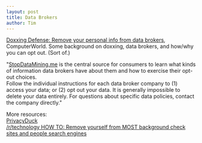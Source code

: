 ```yaml
---
layout: post
title: Data Brokers
author: Tim 
---
```


[Doxxing Defense: Remove your personal info from data brokers](http://www.computerworld.com/article/2849263/doxxing-defense-remove-your-personal-info-from-data-brokers.html), ComputerWorld. Some background on doxxing, data brokers, and how/why you can opt out. (Sort of.)

"[StopDataMining.me](https://www.stopdatamining.me/opt-out-list/) is the central source for consumers to learn what kinds of information data brokers have about them and how to exercise their opt-out choices.  
Follow the individual instructions for each data broker company to (1) access your data; or (2) opt out your data. It is generally impossible to delete your data entirely. For questions about specific data policies, contact the company directly."

More resources:  
[PrivacyDuck](https://www.privacyduck.com/resources/)  
[/r/technology HOW TO: Remove yourself from MOST background check sites and people search engines](https://www.reddit.com/r/technology/comments/31u84n/how_to_remove_yourself_from_most_background_check/)  

